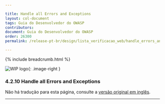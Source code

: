 ```yaml
---

title: Handle all Errors and Exceptions
layout: col-document
tags: Guia do Desenvolvedor do OWASP
contributors:
document: Guia do Desenvolvedor do OWASP
order: 26300
permalink: /release-pt-br/design/lista_verificacao_web/handle_errors_and_exceptions/

---
```


{% include breadcrumb.html %}

<style type="text/css">
.image-right {
  height: 180px;
  display: block;
  margin-left: auto;
  margin-right: auto;
  float: right;
}
</style>

![WIP logo](../../../assets/images/dg_wip.png "Trabalho em andamento"){: .image-right }

### 4.2.10 Handle all Errors and Exceptions

Não há tradução para esta página, consulte a [versão original em inglês][release060210].

----

[release060210]: https://github.com/OWASP/www-project-developer-guide/blob/main/draft/06-design/02-web-app-checklist/10-handle-errors-exceptions.md
